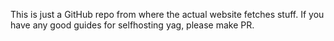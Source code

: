 This is just a GitHub repo from where the actual website fetches stuff.
If you have any good guides for selfhosting yag, please make PR.
